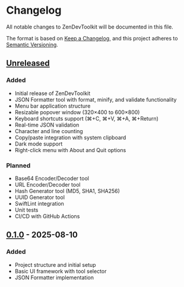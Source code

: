 # Changelog

All notable changes to ZenDevToolkit will be documented in this file.

The format is based on [Keep a Changelog](https://keepachangelog.com/en/1.0.0/),
and this project adheres to [Semantic Versioning](https://semver.org/spec/v2.0.0.html).

## [Unreleased]

### Added
- Initial release of ZenDevToolkit
- JSON Formatter tool with format, minify, and validate functionality
- Menu bar application structure
- Resizable popover window (320×400 to 600×800)
- Keyboard shortcuts support (⌘+C, ⌘+V, ⌘+A, ⌘+Return)
- Real-time JSON validation
- Character and line counting
- Copy/paste integration with system clipboard
- Dark mode support
- Right-click menu with About and Quit options

### Planned
- Base64 Encoder/Decoder tool
- URL Encoder/Decoder tool
- Hash Generator tool (MD5, SHA1, SHA256)
- UUID Generator tool
- SwiftLint integration
- Unit tests
- CI/CD with GitHub Actions

## [0.1.0] - 2025-08-10

### Added
- Project structure and initial setup
- Basic UI framework with tool selector
- JSON Formatter implementation

[Unreleased]: https://github.com/dilee/zen-dev-toolkit/compare/v0.1.0...HEAD
[0.1.0]: https://github.com/dilee/zen-dev-toolkit/releases/tag/v0.1.0